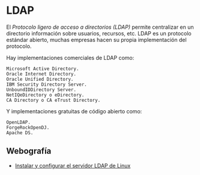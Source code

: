 # LDAP
El _Protocolo ligero de acceso a directorios (LDAP)_ permite centralizar en un directorio información sobre usuarios, recursos, etc. 
LDAP es un protocolo estándar abierto, muchas empresas hacen su propia implementación del protocolo.

Hay implementaciones comerciales de LDAP como:

    Microsoft Active Directory.
    Oracle Internet Directory.
    Oracle Unified Directory.
    IBM Security Directory Server.
    UnboundIDDirectory Server.
    NetIQeDirectory o eDirectory.
    CA Directory o CA eTrust Directory.

Y implementaciones gratuitas de código abierto como:

    OpenLDAP.
    ForgeRockOpenDJ.
    Apache DS.

## Webografía
* [Instalar y configurar el servidor LDAP de Linux](https://likegeeks.com/es/servidor-ldap-de-linux/)
